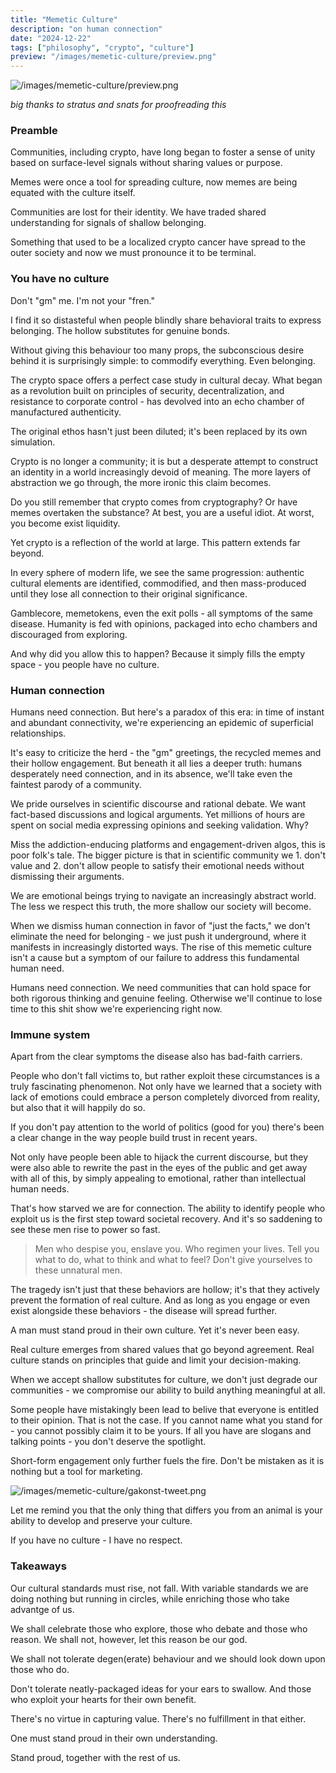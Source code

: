 ```yaml
---
title: "Memetic Culture"
description: "on human connection"
date: "2024-12-22"
tags: ["philosophy", "crypto", "culture"]
preview: "/images/memetic-culture/preview.png"
---
```


![/images/memetic-culture/preview.png](/images/memetic-culture/preview.png)


_big thanks to stratus and snats for proofreading this_

### Preamble
Communities, including crypto, have long began to foster a sense of unity based on surface-level signals without sharing values or purpose.

Memes were once a tool for spreading culture, now memes are being equated with the culture
itself.

Communities are lost for their identity. We have traded shared understanding
for signals of shallow belonging.

Something that used to be a localized crypto cancer have spread to the outer society and now  we must pronounce it to be terminal.

### You have no culture
Don't "gm" me. I'm not your "fren."

I find it so distasteful when people blindly share behavioral traits to express belonging. The hollow substitutes for genuine bonds.

Without giving this behaviour too many props, the subconscious desire behind it is surprisingly simple: to commodify everything. Even belonging.

The crypto space offers a perfect case study in cultural decay. What began as a revolution built on principles of security, decentralization, and resistance to corporate control - has devolved into an echo chamber of manufactured authenticity.

The original ethos hasn't just been diluted; it's been replaced by its own simulation.

Crypto is no longer a community; it is but a desperate attempt to construct an identity in a world increasingly devoid of meaning. The more layers of abstraction we go through, the more ironic this claim becomes.

Do you still remember that crypto comes from cryptography? Or have memes overtaken the substance? At best, you are a useful idiot. At worst, you become exist liquidity.

Yet crypto is a reflection of the world at large. This pattern extends far beyond.

In every sphere of modern life, we see the same progression: authentic cultural elements are identified, commodified, and then mass-produced until they lose all connection to their original significance.

Gamblecore, memetokens, even the exit polls - all symptoms of the same disease. Humanity is fed with opinions, packaged into echo chambers and discouraged from exploring.

And why did you allow this to happen? Because it simply fills the empty space - you people have no culture.

### Human connection
Humans need connection. But here's a paradox of this era: in time of instant and abundant connectivity, we're experiencing an epidemic of superficial relationships.

It's easy to criticize the herd - the  "gm" greetings, the recycled memes and their hollow engagement. But beneath it all lies a deeper truth: humans desperately need connection, and in its absence, we'll take even the faintest parody of a community.

We pride ourselves in scientific discourse and rational debate. We want fact-based discussions and logical arguments. Yet millions of hours are spent on social media expressing opinions and seeking validation. Why?

Miss the addiction-enducing platforms and engagement-driven algos, this is poor folk's tale. The bigger picture is that in scientific community we 1. don't value and 2. don't allow people to satisfy their emotional needs without dismissing their arguments.

We are emotional beings trying to navigate an increasingly abstract world. The less we respect this truth, the more shallow our society will become.

When we dismiss human connection in favor of "just the facts," we don't eliminate the need for belonging - we just push it underground, where it manifests in increasingly distorted ways. The rise of this memetic culture isn't a cause but a symptom of our failure to address this fundamental human need.

Humans need connection. We need communities that can hold space for both rigorous thinking and genuine feeling. Otherwise we'll continue to lose time to this shit show we're experiencing right now.

### Immune system
Apart from the clear symptoms the disease also has bad-faith carriers.

People who don't fall victims to, but rather exploit these circumstances is a truly fascinating phenomenon. Not only have we learned that a society with lack of emotions could embrace a person completely divorced from reality, but also that it will happily do so.

If you don't pay attention to the world of politics (good for you) there's been a clear change in the way people build trust in recent years.

Not only have people been able to hijack the current discourse, but they were also able to rewrite the past in the eyes of the public and get away with all of this, by simply appealing to emotional, rather than intellectual human needs.

That's how starved we are for connection. The ability to identify people who exploit us is the first step toward societal recovery. And it's so saddening to see these men rise to power so fast.

> Men who despise you, enslave you. Who regimen your lives. Tell you what to do, what to think and what to feel? Don't give yourselves to these unnatural men.

The tragedy isn't just that these behaviors are hollow; it's that they actively prevent the formation of real culture. And as long as you engage or even exist alongside these behaviors - the disease will spread further.

A man must stand proud in their own culture. Yet it's never been easy.

Real culture emerges from shared values that go beyond agreement. Real culture stands on principles that guide and limit your decision-making.

When we accept shallow substitutes for culture, we don't just degrade our communities - we compromise our ability to build anything meaningful at all.

Some people have mistakingly been lead to belive that everyone is entitled to their opinion. That is not the case. If you cannot name what you stand for - you cannot possibly claim it to be yours. If all you have are slogans and talking points - you don't deserve the spotlight.

Short-form engagement only further fuels the fire. Don't be mistaken as it is nothing but a tool for marketing.

![/images/memetic-culture/gakonst-tweet.png](/images/memetic-culture/gakonst-tweet.png)

Let me remind you that the only thing that differs you from an animal is your ability to develop and preserve your culture.

If you have no culture - I have no respect.

### Takeaways
Our cultural standards must rise, not fall. With variable standards we are doing nothing but running in circles, while enriching those who take advantge of us.

We shall celebrate those who explore, those who debate and those who reason. We shall not, however, let this reason be our god.

We shall not tolerate degen(erate) behaviour and we should look down upon those who do.

Don't tolerate neatly-packaged ideas for your ears to swallow. And those who exploit your hearts for their own benefit.

There's no virtue in capturing value. There's no fulfillment in that either.

One must stand proud in their own understanding.

Stand proud, together with the rest of us.
